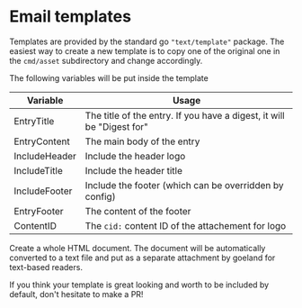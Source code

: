 Email templates
===============

Templates are provided by the standard go `"text/template"` package.
The easiest way to create a new template is to copy one of the original one in the `cmd/asset` subdirectory and change accordingly.

The following variables will be put inside the template

|Variable|Usage|
|--------|-----|
|EntryTitle| The title of the entry. If you have a digest, it will be "Digest for" |
|EntryContent | The main body of the entry |
|IncludeHeader | Include the header logo |
|IncludeTitle | Include the header title |
|IncludeFooter| Include the footer (which can be overridden by config)|
|EntryFooter | The content of the footer |
|ContentID | The `cid:` content ID of the attachement for logo|

Create a whole HTML document. The document will be automatically converted to a text file and put as a separate attachment by goeland for text-based readers.

If you think your template is great looking and worth to be included by default, don't hesitate to make a PR!
